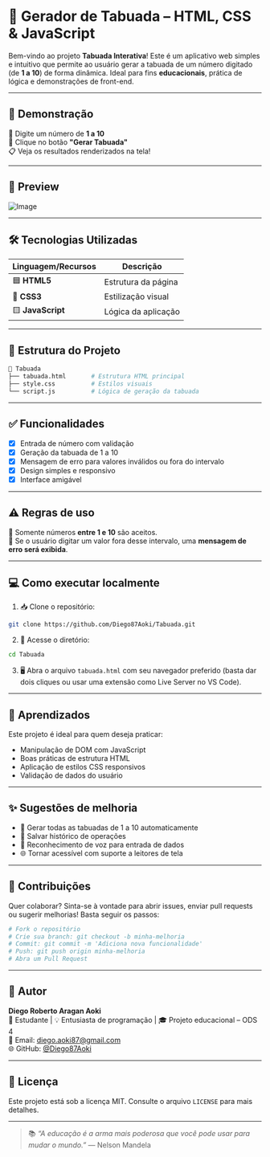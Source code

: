 # 🧮 Gerador de Tabuada – HTML, CSS & JavaScript

Bem-vindo ao projeto **Tabuada Interativa**! Este é um aplicativo web simples e intuitivo que permite ao usuário gerar a tabuada de um número digitado (de **1 a 10**) de forma dinâmica. Ideal para fins **educacionais**, prática de lógica e demonstrações de front-end.

---

## 🚀 Demonstração

🔢 Digite um número de **1 a 10**  
📲 Clique no botão **"Gerar Tabuada"**  
📋 Veja os resultados renderizados na tela!

---

## 📸 Preview

![Image](https://github.com/user-attachments/assets/f84160a6-d66a-4e73-a7a6-3730876eb3b9)

---

## 🛠️ Tecnologias Utilizadas

| Linguagem/Recursos | Descrição |
|--------------------|-----------|
| 🟦 **HTML5**        | Estrutura da página |
| 🎨 **CSS3**         | Estilização visual |
| 🟨 **JavaScript**   | Lógica da aplicação |

---

## 📂 Estrutura do Projeto

```bash
📁 Tabuada
├── tabuada.html       # Estrutura HTML principal
├── style.css          # Estilos visuais
└── script.js          # Lógica de geração da tabuada
```

---

## ✅ Funcionalidades

- [x] Entrada de número com validação
- [x] Geração da tabuada de 1 a 10
- [x] Mensagem de erro para valores inválidos ou fora do intervalo
- [x] Design simples e responsivo
- [x] Interface amigável

---

## ⚠️ Regras de uso

🔸 Somente números **entre 1 e 10** são aceitos.  
🔸 Se o usuário digitar um valor fora desse intervalo, uma **mensagem de erro será exibida**.

---

## 💻 Como executar localmente

1. 📥 Clone o repositório:
```bash
git clone https://github.com/Diego87Aoki/Tabuada.git
```

2. 📁 Acesse o diretório:
```bash
cd Tabuada
```

3. 🖥️ Abra o arquivo `tabuada.html` com seu navegador preferido (basta dar dois cliques ou usar uma extensão como Live Server no VS Code).

---

## 🧠 Aprendizados

Este projeto é ideal para quem deseja praticar:

- Manipulação de DOM com JavaScript
- Boas práticas de estrutura HTML
- Aplicação de estilos CSS responsivos
- Validação de dados do usuário

---

## ✨ Sugestões de melhoria

- 🔄 Gerar todas as tabuadas de 1 a 10 automaticamente
- 💾 Salvar histórico de operações
- 🎤 Reconhecimento de voz para entrada de dados
- 🌐 Tornar acessível com suporte a leitores de tela

---

## 🤝 Contribuições

Quer colaborar? Sinta-se à vontade para abrir issues, enviar pull requests ou sugerir melhorias! Basta seguir os passos:

```bash
# Fork o repositório
# Crie sua branch: git checkout -b minha-melhoria
# Commit: git commit -m 'Adiciona nova funcionalidade'
# Push: git push origin minha-melhoria
# Abra um Pull Request
```

---

## 👤 Autor

**Diego Roberto Aragan Aoki**  
📘 Estudante | 💡 Entusiasta de programação | 🎓 Projeto educacional – ODS 4  
📧 Email: diego.aoki87@gmail.com  
🌐 GitHub: [@Diego87Aoki](https://github.com/Diego87Aoki)

---

## 📄 Licença

Este projeto está sob a licença MIT. Consulte o arquivo `LICENSE` para mais detalhes.

---

> 📚 _“A educação é a arma mais poderosa que você pode usar para mudar o mundo.”_ — Nelson Mandela
```


